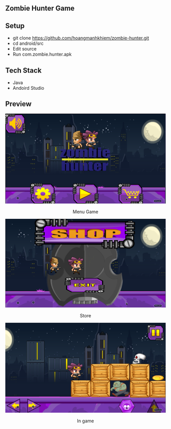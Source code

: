 ## Zombie Hunter Game 

## Setup

- git clone https://github.com/hoangmanhkhiem/zombie-hunter.git
- cd android/src
- Edit source
- Run com.zombie.hunter.apk

## Tech Stack

- Java 
- Andoird Studio


## Preview
![img.png](img.png)
<p align="center">Menu Game</p>

![img_1.png](img_1.png)
<p align="center">Store</p>

![img_2.png](img_2.png)
<p align="center">In game</p>